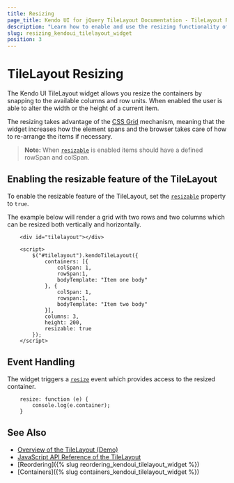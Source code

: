 ```yaml
---
title: Resizing
page_title: Kendo UI for jQuery TileLayout Documentation - TileLayout Resizing
description: "Learn how to enable and use the resizing functionality of the Kendo UI for jQuery TileLayout."
slug: resizing_kendoui_tilelayout_widget
position: 3
---
```


# TileLayout Resizing

The Kendo UI TileLayout widget allows you resize the containers by snapping to the available columns and row units. When enabled the user is able to alter the width or the height of а current item. 

The resizing takes advantage of the [CSS Grid](https://css-tricks.com/snippets/css/complete-guide-grid/) mechanism, meaning that the widget increases how the element spans and the browser takes care of how to re-arrange the items if necessary.

> **Note:** When [`resizable`](/api/javascript/ui/tilelayout/configuration/resizable) is enabled items should have a defined rowSpan and colSpan.

## Enabling the resizable feature of the TileLayout

To enable the resizable feature of the TileLayout, set the [`resizable`](/api/javascript/ui/tilelayout/configuration/resizable) property to `true`.

The example below will render a grid with two rows and two columns which can be resized both vertically and horizontally.


```dojo
    <div id="tilelayout"></div>

    <script>
        $("#tilelayout").kendoTileLayout({
            containers: [{
                colSpan: 1,
                rowSpan:1,
                bodyTemplate: "Item one body"
            }, {
                colSpan: 1,
                rowspan:1,
                bodyTemplate: "Item two body"
            }],
            columns: 3,
            height: 200,
            resizable: true
        });
    </script>
```

## Event Handling

The widget triggers a [`resize`](/api/javascript/ui/tilelayout/events/resize) event which provides access to the resized container.

```
    resize: function (e) {
        console.log(e.container);
    }
```

## See Also

* [Overview of the TileLayout (Demo)](https://demos.telerik.com/kendo-ui/tilelayout/index)
* [JavaScript API Reference of the TileLayout](/api/javascript/ui/tilelayout)
* [Reordering]({% slug reordering_kendoui_tilelayout_widget %})
* [Containers]({% slug containers_kendoui_tilelayout_widget %})
